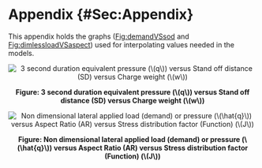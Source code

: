 # Appendix {#Sec:Appendix}

This appendix holds the graphs ([Fig:demandVSsod](./SecAppendix.md#Figure:demandVSsod) and [Fig:dimlessloadVSaspect](./SecAppendix.md#Figure:dimlessloadVSaspect)) used for interpolating values needed in the models.

<div id="Figure:demandVSsod" align="center" >

![3 second duration equivalent pressure (\\(q\\)) versus Stand off distance (SD) versus Charge weight (\\(w\\))](./assets/ASTM_F2248-09.png)

**Figure: 3 second duration equivalent pressure (\\(q\\)) versus Stand off distance (SD) versus Charge weight (\\(w\\))**

</div>

<div id="Figure:dimlessloadVSaspect" align="center" >

![Non dimensional lateral applied load (demand) or pressure (\\(\hat{q}\\)) versus Aspect Ratio (AR) versus Stress distribution factor (Function) (\\(J\\))](./assets/ASTM_F2248-09_BeasonEtAl.png)

**Figure: Non dimensional lateral applied load (demand) or pressure (\\(\hat{q}\\)) versus Aspect Ratio (AR) versus Stress distribution factor (Function) (\\(J\\))**

</div>
